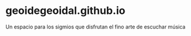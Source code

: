 # geoidegeoidal.github.io
Un espacio para los sigmios que disfrutan el fino arte de escuchar música
